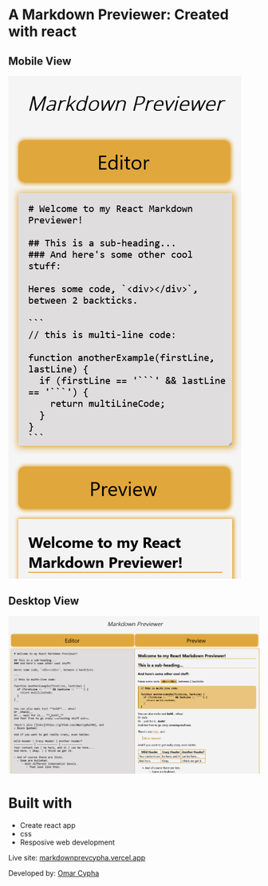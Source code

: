 # A Markdown Previewer: Created with react

## Mobile View
![Mobile View](/src/images/Screenshot%202022-07-29%20at%2011-20-22%20Markdown%20Previewer.png)

## Desktop View
![Desktop view](/src/images/Screenshot%202022-07-29%20at%2011-20-46%20Markdown%20Previewer.png)

# Built with 
- Create react app
- css
- Resposive web development

Live site: [markdownprevcypha.vercel.app](https://markdownprevcypha.vercel.app)

Developed by: [Omar Cypha](https://github.com/OmarCypha700)